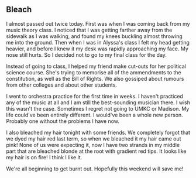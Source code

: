 ## Bleach
I almost passed out twice today. First was when I was coming back from my music theory class. I noticed that I was getting farther away from the sidewalk as I was walking, and found my knees buckling almost throwing me into the ground.
Then when I was in Alyssa's class I felt my head getting heavier, and before I knew it my desk was rapidly approaching my face. My nose still hurts. So I decided not to go to my final class for the day.

Instead of going to class, I helped my friend make cut-outs for her political science course. She's trying to memorise all of the ammendments to the constitution, as well as  the Bill of Rights.
We also gossiped about rumours from other colleges and about other students.

I went to orchestra practice for the first time in weeks. I haven't practiced any of the music at all and I am still the best-sounding musician there. I wish this wasn't the case.
Sometimes I regret not going to UMKC or Madison. My life could've been entirely different. I would've been a whole new person. Probably one without the problems I have now.

I also bleached my hair tonight with some friends. We completely forgot that we dyed my hair red last term, so when we bleached it my hair came out pink!
None of us were expecting it, now I have two strands in my middle part that are bleached blonde at the root with gradient red tips. It looks like my hair is on fire!
I think I like it.

We're all beginning to get burnt out. Hopefully this weekend will save me!
